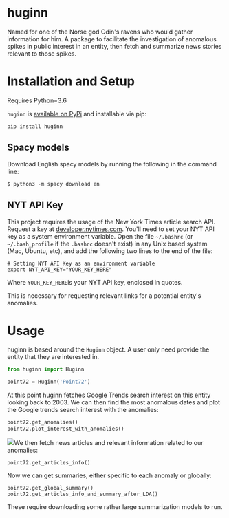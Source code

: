 # huginn
Named for one of the Norse god Odin's ravens who would gather information for him. A package to facilitate the investigation of anomalous spikes in public interest in an entity, then fetch and summarize news stories relevant to those spikes.

# Installation and Setup

Requires Python=3.6

`huginn` is [available on PyPi](<https://pypi.org/project/huginn/>) and installable via pip:

```pip install huginn``` 

## Spacy models

Download English spacy models by running the following in the command line: 

```
$ python3 -m spacy download en
```

## NYT API Key

This project requires the usage of the New York Times article search API.  Request a key at [developer.nytimes.com](developer.nytimes.com). You'll need to set your NYT API key as a system environment variable. Open the file `~/.bashrc` (or `~/.bash_profile` if the `.bashrc` doesn't exist) in any Unix based system (Mac, Ubuntu, etc), and add the following two lines to the end of the file: 

```
# Setting NYT API Key as an environment variable
export NYT_API_KEY="YOUR_KEY_HERE"
```

Where `YOUR_KEY_HERE`is your NYT API key, enclosed in quotes.

This  is necessary for requesting relevant links for a potential entity's anomalies.

# Usage

huginn is based around the `Huginn` object. A user only need provide the entity that they are interested in.

```python
from huginn import Huginn

point72 = Huginn('Point72')
```

At this point huginn fetches Google Trends search interest on this entity looking back to 2003.  We can then find the most anomalous dates and plot the Google trends search interest with the anomalies:

```python
point72.get_anomalies()
point72.plot_interest_with_anomalies()
```

![](img/plot_interest_with_anomalies.png)We then fetch news articles and relevant information related to our anomalies:

```
point72.get_articles_info()
```

Now we can get summaries, either specific to each anomaly or globally:

```
point72.get_global_summary()
point72.get_articles_info_and_summary_after_LDA()
```

These require downloading some rather large summarization models to run.